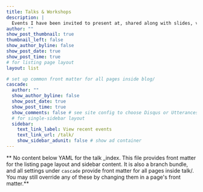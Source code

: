 ```yaml
---
title: Talks & Workshops
description: |
  Events I have been invited to present at, shared along with slides, videos, and other linkable resources.
author: ""
show_post_thumbnail: true
thumbnail_left: false
show_author_byline: false
show_post_date: true
show_post_time: true
# for listing page layout
layout: list 

# set up common front matter for all pages inside blog/
cascade:
  author: ""
  show_author_byline: false
  show_post_date: true
  show_post_time: true
  show_comments: false # see site config to choose Disqus or Utterances
  # for single-sidebar layout
  sidebar:
    text_link_label: View recent events
    text_link_url: /talk/
    show_sidebar_adunit: false # show ad container
---
```


** No content below YAML for the talk _index. This file provides front matter for the listing page layout and sidebar content. It is also a branch bundle, and all settings under `cascade` provide front matter for all pages inside talk/. You may still override any of these by changing them in a page's front matter.**
